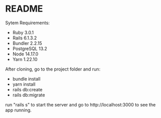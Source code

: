 # README

Sytem Requirements:
- Ruby 3.0.1
- Rails 6.1.3.2
- Bundler 2.2.15
- PostgreSQL 13.2
- Node 14.17.0
- Yarn 1.22.10

After cloning, go to the project folder and run:
- bundle install
- yarn install
- rails db:create
- rails db:migrate

run "rails s" to start the server and go to http://localhost:3000 to see the app running.
